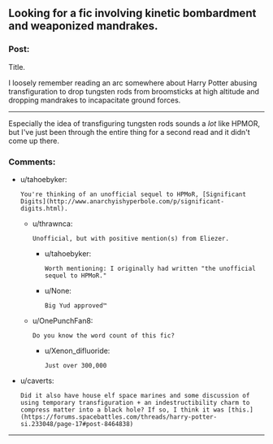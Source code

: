 ## Looking for a fic involving kinetic bombardment and weaponized mandrakes.

### Post:

Title.

I loosely remember reading an arc somewhere about Harry Potter abusing transfiguration to drop tungsten rods from broomsticks at high altitude and dropping mandrakes to incapacitate ground forces.

---
Especially the idea of transfiguring tungsten rods sounds a *lot* like HPMOR, but I've just been through the entire thing for a second read and it didn't come up there.

### Comments:

- u/tahoebyker:
  ```
  You're thinking of an unofficial sequel to HPMoR, [Significant Digits](http://www.anarchyishyperbole.com/p/significant-digits.html).
  ```

  - u/thrawnca:
    ```
    Unofficial, but with positive mention(s) from Eliezer.
    ```

    - u/tahoebyker:
      ```
      Worth mentioning: I originally had written "the unofficial sequel to HPMoR."
      ```

    - u/None:
      ```
      Big Yud approved™
      ```

  - u/OnePunchFan8:
    ```
    Do you know the word count of this fic?
    ```

    - u/Xenon_difluoride:
      ```
      Just over 300,000
      ```

- u/caverts:
  ```
  Did it also have house elf space marines and some discussion of using temporary transfiguration + an indestructibility charm to compress matter into a black hole? If so, I think it was [this.](https://forums.spacebattles.com/threads/harry-potter-si.233048/page-17#post-8464838)
  ```

---

